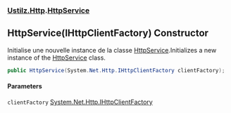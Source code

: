 ### [Ustilz.Http](Ustilz.Http.md 'Ustilz.Http').[HttpService](Ustilz.Http.HttpService.md 'Ustilz.Http.HttpService')

## HttpService(IHttpClientFactory) Constructor

Initialise une nouvelle instance de la classe [HttpService](Ustilz.Http.HttpService.md 'Ustilz.Http.HttpService').Initializes a new instance of the [HttpService](Ustilz.Http.HttpService.md 'Ustilz.Http.HttpService') class.

```csharp
public HttpService(System.Net.Http.IHttpClientFactory clientFactory);
```
#### Parameters

<a name='Ustilz.Http.HttpService.HttpService(System.Net.Http.IHttpClientFactory).clientFactory'></a>

`clientFactory` [System.Net.Http.IHttpClientFactory](https://docs.microsoft.com/en-us/dotnet/api/System.Net.Http.IHttpClientFactory 'System.Net.Http.IHttpClientFactory')
